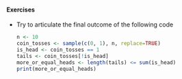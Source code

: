 #### Exercises

- Try to articulate the final outcome of the following code
  ```r
  n <- 10
  coin_tosses <- sample(c(0, 1), n, replace=TRUE)
  is_head <- coin_tosses == 1
  tails <- coin_tosses[!is_head]
  more_or_equal_heads <- length(tails) <= sum(is_head)
  print(more_or_equal_heads)
  ```
